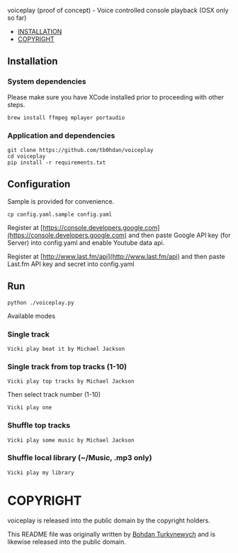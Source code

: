 voiceplay (proof of concept) - Voice controlled console playback (OSX only so far)

- [INSTALLATION](#installation)
- [COPYRIGHT](#copyright)

## Installation

### System dependencies

Please make sure you have XCode installed prior to proceeding with other steps.

```
brew install ffmpeg mplayer portaudio
```

### Application and dependencies

```
git clone https://github.com/tb0hdan/voiceplay
cd voiceplay
pip install -r requirements.txt
```

## Configuration

Sample is provided for convenience.

```
cp config.yaml.sample config.yaml
```

Register at [https://console.developers.google.com](https://console.developers.google.com) and then
paste Google API key (for Server) into config.yaml and enable Youtube data api.

Register at [http://www.last.fm/api](http://www.last.fm/api) and then
paste Last.fm API key and secret into config.yaml


## Run

```
python ./voiceplay.py
```

Available modes

### Single track

```
Vicki play beat it by Michael Jackson
```

### Single track from top tracks (1-10)

```
Vicki play top tracks by Michael Jackson
```

Then select track number (1-10)

```
Vicki play one
```

### Shuffle top tracks

```
Vicki play some music by Michael Jackson
```

### Shuffle local library (~/Music, .mp3 only)

```
Vicki play my library
```




# COPYRIGHT

voiceplay is released into the public domain by the copyright holders.

This README file was originally written by [Bohdan Turkynewych](https://github.com/tb0hdan) and is likewise released into the public domain.
